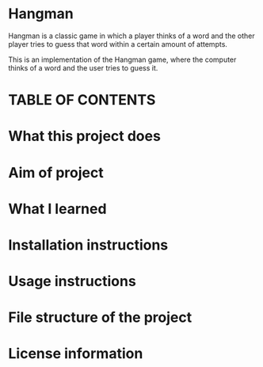 # Hangman
Hangman is a classic game in which a player thinks of a word and the other player tries to guess that word within a certain amount of attempts.

This is an implementation of the Hangman game, where the computer thinks of a word and the user tries to guess it. 


# TABLE OF CONTENTS

# What this project does
# Aim of project 
# What I learned


# Installation instructions

# Usage instructions 


# File structure of the project

# License information

